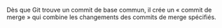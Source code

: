 Dès que Git trouve un commit de base commun, il crée un « commit de merge » qui combine les changements des commits de merge spécifiés.